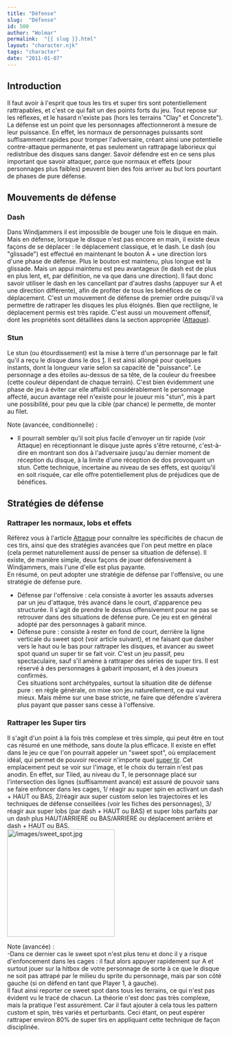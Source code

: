 ```yaml
---
title: "Défense"
slug:  "Défense"
id: 500
author: "Wolmar"
permalink:  "{{ slug }}.html"
layout: "character.njk"
tags: "character"
date: "2011-01-07"
---
```


## Introduction

Il faut avoir à l'esprit que tous les tirs et super tirs sont
potentiellement rattrapables, et c'est ce qui fait un des points forts
du jeu. Tout repose sur les réflexes, et le hasard n'existe pas (hors
les terrains "Clay" et Concrete").  
La défense est un point que les personnages affectionneront à mesure de
leur puissance. En effet, les normaux de personnages puissants sont
suffisamment rapides pour tromper l'adversaire, créant ainsi une
potentielle contre-attaque permanente, et pas seulement un rattrapage
laborieux qui redistribue des disques sans danger. Savoir défendre est
en ce sens plus important que savoir attaquer, parce que normaux et
effets (pour personnages plus faibles) peuvent bien des fois arriver au
but lors pourtant de phases de pure défense.

## Mouvements de défense

### Dash

Dans Windjammers il est impossible de bouger une fois le disque en main.
Mais en défense, lorsque le disque n'est pas encore en main, il existe
deux façons de se déplacer : le déplacement classique, et le dash. Le
dash (ou "glissade") est effectué en maintenant le bouton A + une
direction lors d'une phase de défense. Plus le bouton est maintenu, plus
longue est la glissade. Mais un appui maintenu est peu avantageux (le
dash est de plus en plus lent, et, par définition, ne va que dans une
direction). Il faut donc savoir utiliser le dash en les cancellant par
d'autres dashs (appuyer sur A et une direction différente), afin de
profiter de tous les bénéfices de ce déplacement. C'est un mouvement de
défense de premier ordre puisqu'il va permettre de rattraper les disques
les plus éloignés. Bien que rectiligne, le déplacement permis est très
rapide. C'est aussi un mouvement offensif, dont les propriétés sont
détaillées dans la section appropriée ([Attaque](Attaque "wikilink")).

### Stun

Le stun (ou étourdissement) est la mise à terre d'un personnage par le
fait qu'il a reçu le disque dans le dos
[1](http://www.youtube.com/watch?v=xB7SDfmuIb8#t=21s). Il est ainsi
allongé pour quelques instants, dont la longueur varie selon sa capacité
de "puissance". Le personnage a des étoiles au-dessus de sa tête, de la
couleur du freesbee (cette couleur dépendant de chaque terrain). C'est
bien évidemment une phase de jeu à éviter car elle affaibli
considérablement le personnage affecté, aucun avantage réel n'existe
pour le joueur mis "stun", mis à part une possibilité, pour peu que la
cible (par chance) le permette, de monter au filet.

Note (avancée, conditionnelle) :  
- Il pourrait sembler qu'il soit plus facile d'envoyer un tir rapide
(voir Attaque) en réceptionnant le disque juste après s'être retourné,
c'est-à-dire en montrant son dos à l'adversaire jusqu'au dernier moment
de réception du disque, à la limite d'une réception de dos provoquant un
stun. Cette technique, incertaine au niveau de ses effets, est quoiqu'il
en soit risquée, car elle offre potentiellement plus de préjudices que
de bénéfices.

## Stratégies de défense

### Rattraper les normaux, lobs et effets

Référez vous à l'article [Attaque](Attaque "wikilink") pour connaître
les spécificités de chacun de ces tirs, ainsi que des stratégies
avancées que l'on peut mettre en place (cela permet naturellement aussi
de penser sa situation de défense). Il existe, de manière simple, deux
façons de jouer défensivement à Windjammers, mais l'une d'elle est plus
payante.  
En résumé, on peut adopter une stratégie de défense par l'offensive, ou
une stratégie de défense pure.  
- Défense par l'offensive : cela consiste à avorter les assauts adverses
par un jeu d'attaque, très avancé dans le court, d'apparence peu
structurée. Il s'agit de prendre le dessus offensivement pour ne pas se
retrouver dans des situations de défense pure. Ce jeu est en général
adopté par des personnages à gabarit mince.  
- Défense pure : consiste à rester en fond de court, derrière la ligne
verticale du sweet spot (voir article suivant), et ne faisant que dasher
vers le haut ou le bas pour rattraper les disques, et avancer au sweet
spot quand un super tir se fait voir. C'est un jeu passif, peu
spectaculaire, sauf s'il amène à rattraper des séries de super tirs. Il
est réservé à des personnages à gabarit imposant, et à des joueurs
confirmés.  
Ces situations sont archétypales, surtout la situation dite de défense
pure : en règle générale, on mixe son jeu naturellement, ce qui vaut
mieux. Mais même sur une base stricte, ne faire que défendre s'avèrera
plus payant que passer sans cesse à l'offensive.

### Rattraper les Super tirs

Il s'agit d'un point à la fois très complexe et très simple, qui peut
être en tout cas résumé en une méthode, sans doute la plus efficace. Il
existe en effet dans le jeu ce que l'on pourrait appeler un "sweet
spot", où emplacement idéal, qui permet de pouvoir recevoir n'importe
quel [super tir](super_tir "wikilink"). Cet emplacement peut se voir sur
l'image, et le choix du terrain n'est pas anodin. En effet, sur Tiled,
au niveau du T, le personnage placé sur l'intersection des lignes
(suffisamment avancé) est assuré de pouvoir sans se faire enfoncer dans
les cages, 1/ réagir au super spin en activant un dash + HAUT ou BAS,
2/réagir aux super custom selon les trajectoires et les techniques de
défense conseillées (voir les fiches des personnages), 3/ réagir aux
super lobs (par dash + HAUT ou BAS) et super lobs parfaits par un dash
plus HAUT/ARRIERE ou BAS/ARRIERE *ou* déplacement arrière et dash + HAUT
ou BAS.  
<img src="/images/sweet_spot.jpg" title="/images/sweet_spot.jpg"
width="250" alt="/images/sweet_spot.jpg" />

Note (avancée) :  
-Dans ce dernier cas le sweet spot n'est plus tenu et donc il y a risque
d'enfoncement dans les cages : il faut alors appuyer rapidement sur A et
surtout jouer sur la hitbox de votre personnage de sorte à ce que le
disque ne soit pas attrapé par le milieu du sprite du personnage, mais
par son côté gauche (si on défend en tant que Player 1, à gauche).  
Il faut ainsi reporter ce sweet spot dans tous les terrains, ce qui
n'est pas évident vu le tracé de chacun. La théorie n'est donc pas très
complexe, mais la pratique l'est assurément. Car il faut ajouter à cela
tous les pattern custom et spin, très variés et perturbants. Ceci étant,
on peut espérer rattraper environ 80% de super tirs en appliquant cette
technique de façon disciplinée.
